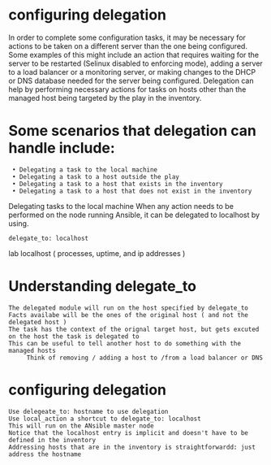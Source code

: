 # configuring delegation
In order to complete some configuration tasks, it may be necessary for actions to be taken on a different server than the one being configured. Some examples of this might include an action that requires waiting for the server to be restarted (Selinux disabled to enforcing mode), adding a server to a load balancer or a monitoring server, or making changes to the DHCP or DNS database needed for the server being configured. Delegation can help by performing necessary actions for tasks on hosts other than the managed host being targeted by the play in the inventory.

# Some scenarios that delegation can handle include: <br/>

     • Delegating a task to the local machine
     • Delegating a task to a host outside the play
     • Delegating a task to a host that exists in the inventory
     • Delegating a task to a host that does not exist in the inventory

 
 Delegating tasks to the local machine When any action needs to be performed on the node running Ansible, it can be delegated to localhost by
 using.

    delegate_to: localhost
lab localhost ( processes, uptime, and ip addresses )

# Understanding delegate_to  <br/>

    The delegated module will run on the host specified by delegate_to
    Facts availabe will be the ones of the original host ( and not the delegated host )
    The task has the context of the orignal target host, but gets excuted on the host the task is delegated to 
    This can be useful to tell another host to do something with the managed hosts
         Think of removing / adding a host to /from a load balancer or DNS

# configuring delegation  <br/>

    Use delegeate_to: hostname to use delegation
    Use local_action a shortcut to delegate_to: localhost
    This will run on the ANsible master node
    Notice that the localhost entry is implicit and doesn't have to be defined in the inventory
    Addressing hosts that are in the inventory is straightforwardd: just address the hostname
